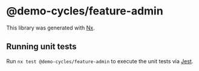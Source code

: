 # @demo-cycles/feature-admin

This library was generated with [Nx](https://nx.dev).

## Running unit tests

Run `nx test @demo-cycles/feature-admin` to execute the unit tests via [Jest](https://jestjs.io).
